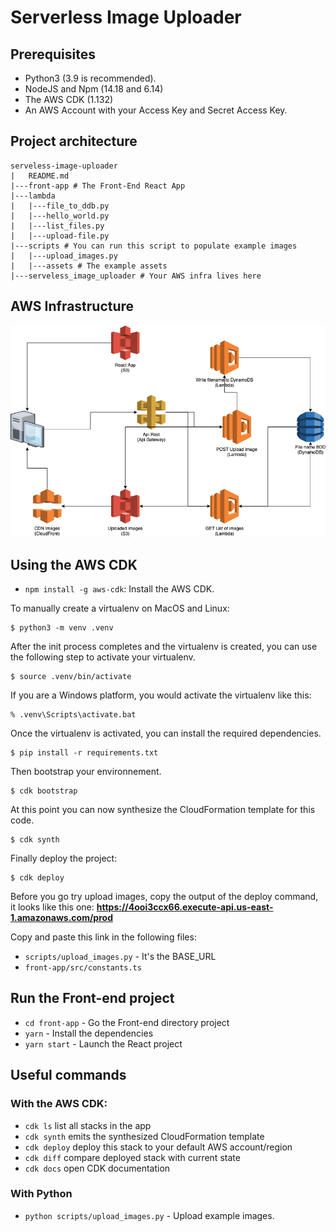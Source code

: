 
# Serverless Image Uploader

## Prerequisites

- Python3 (3.9 is recommended).
- NodeJS and Npm (14.18 and 6.14)
- The AWS CDK (1.132)
- An AWS Account with your Access Key and Secret Access Key.

## Project architecture

```
serveless-image-uploader
|   README.md
|---front-app # The Front-End React App
|---lambda
|   |---file_to_ddb.py
|   |---hello_world.py
|   |---list_files.py
|   |---upload-file.py
|---scripts # You can run this script to populate example images
|   |---upload_images.py
|   |---assets # The example assets
|---serveless_image_uploader # Your AWS infra lives here
```

## AWS Infrastructure

![The services used for this project](./serverless-images-uploader.drawio.png)


## Using the AWS CDK

- `npm install -g aws-cdk`: Install the AWS CDK.


To manually create a virtualenv on MacOS and Linux:

```
$ python3 -m venv .venv
```

After the init process completes and the virtualenv is created, you can use the following
step to activate your virtualenv.

```
$ source .venv/bin/activate
```

If you are a Windows platform, you would activate the virtualenv like this:

```
% .venv\Scripts\activate.bat
```

Once the virtualenv is activated, you can install the required dependencies.

```
$ pip install -r requirements.txt
```

Then bootstrap your environnement.
```
$ cdk bootstrap
```

At this point you can now synthesize the CloudFormation template for this code.

```
$ cdk synth
```

Finally deploy the project:

```
$ cdk deploy
```

Before you go try upload images, copy the output of the deploy command, it
looks like this one: **https://4ooi3ccx66.execute-api.us-east-1.amazonaws.com/prod**

Copy and paste this link in the following files:
- `scripts/upload_images.py` - It's the BASE_URL
- `front-app/src/constants.ts`

## Run the Front-end project

- `cd front-app` - Go the Front-end directory project
- `yarn` - Install the dependencies
- `yarn start` - Launch the React project

## Useful commands 


### With the AWS CDK:

* `cdk ls`          list all stacks in the app
* `cdk synth`       emits the synthesized CloudFormation template
* `cdk deploy`      deploy this stack to your default AWS account/region
* `cdk diff`        compare deployed stack with current state
* `cdk docs`        open CDK documentation

### With Python

- `python scripts/upload_images.py` - Upload example images.


